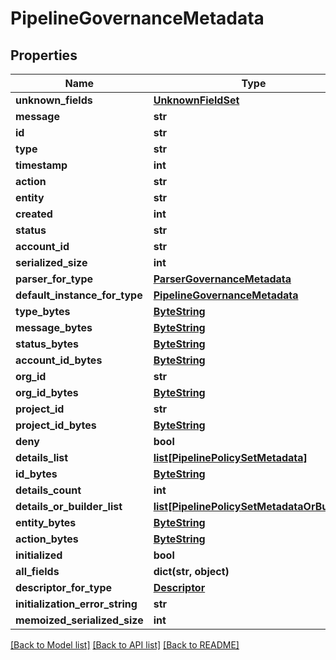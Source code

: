 # PipelineGovernanceMetadata

## Properties
Name | Type | Description | Notes
------------ | ------------- | ------------- | -------------
**unknown_fields** | [**UnknownFieldSet**](UnknownFieldSet.md) |  | [optional] 
**message** | **str** |  | [optional] 
**id** | **str** |  | [optional] 
**type** | **str** |  | [optional] 
**timestamp** | **int** |  | [optional] 
**action** | **str** |  | [optional] 
**entity** | **str** |  | [optional] 
**created** | **int** |  | [optional] 
**status** | **str** |  | [optional] 
**account_id** | **str** |  | [optional] 
**serialized_size** | **int** |  | [optional] 
**parser_for_type** | [**ParserGovernanceMetadata**](ParserGovernanceMetadata.md) |  | [optional] 
**default_instance_for_type** | [**PipelineGovernanceMetadata**](PipelineGovernanceMetadata.md) |  | [optional] 
**type_bytes** | [**ByteString**](ByteString.md) |  | [optional] 
**message_bytes** | [**ByteString**](ByteString.md) |  | [optional] 
**status_bytes** | [**ByteString**](ByteString.md) |  | [optional] 
**account_id_bytes** | [**ByteString**](ByteString.md) |  | [optional] 
**org_id** | **str** |  | [optional] 
**org_id_bytes** | [**ByteString**](ByteString.md) |  | [optional] 
**project_id** | **str** |  | [optional] 
**project_id_bytes** | [**ByteString**](ByteString.md) |  | [optional] 
**deny** | **bool** |  | [optional] 
**details_list** | [**list[PipelinePolicySetMetadata]**](PipelinePolicySetMetadata.md) |  | [optional] 
**id_bytes** | [**ByteString**](ByteString.md) |  | [optional] 
**details_count** | **int** |  | [optional] 
**details_or_builder_list** | [**list[PipelinePolicySetMetadataOrBuilder]**](PipelinePolicySetMetadataOrBuilder.md) |  | [optional] 
**entity_bytes** | [**ByteString**](ByteString.md) |  | [optional] 
**action_bytes** | [**ByteString**](ByteString.md) |  | [optional] 
**initialized** | **bool** |  | [optional] 
**all_fields** | **dict(str, object)** |  | [optional] 
**descriptor_for_type** | [**Descriptor**](Descriptor.md) |  | [optional] 
**initialization_error_string** | **str** |  | [optional] 
**memoized_serialized_size** | **int** |  | [optional] 

[[Back to Model list]](../README.md#documentation-for-models) [[Back to API list]](../README.md#documentation-for-api-endpoints) [[Back to README]](../README.md)

